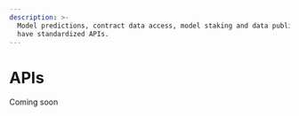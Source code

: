 ```yaml
---
description: >-
  Model predictions, contract data access, model staking and data publishing all
  have standardized APIs.
---
```


# APIs

Coming soon
